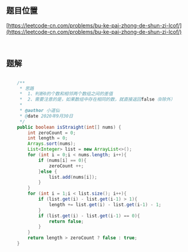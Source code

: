 ## 题目位置

[https://leetcode-cn.com/problems/bu-ke-pai-zhong-de-shun-zi-lcof/](https://leetcode-cn.com/problems/bu-ke-pai-zhong-de-shun-zi-lcof/)

<br/>

## 题解


```java

    /**
     * 思路
     *  1、判断0的个数和相邻两个数组之间的差值
     *  2、需要注意的是，如果数组中存在相同的数，就直接返回false（0除外）
     *
     * @author 小道仙
     * @date 2020年9月30日
     */
    public boolean isStraight(int[] nums) {
        int zeroCount = 0;
        int length = 0;
        Arrays.sort(nums);
        List<Integer> list = new ArrayList<>();
        for (int i = 0;i < nums.length; i++){
            if (nums[i] == 0){
                zeroCount ++;
            }else {
                list.add(nums[i]);
            }
        }
        for (int i = 1;i < list.size(); i++){
            if (list.get(i) - list.get(i-1) > 1){
                length += list.get(i) - list.get(i-1) - 1;
            }
            if (list.get(i) - list.get(i-1) == 0){
                return false;
            }
        }
        return length > zeroCount ? false : true;
    }

```